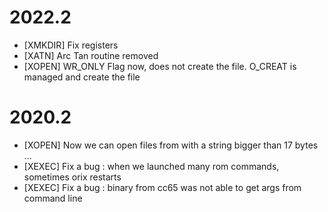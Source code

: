 # 2022.2
* [XMKDIR] Fix registers
* [XATN] Arc Tan routine removed
* [XOPEN] WR_ONLY Flag now, does not create the file. O_CREAT is managed and create the file

# 2020.2
* [XOPEN] Now we can open files from with a string bigger than 17 bytes ...
* [XEXEC] Fix a bug : when we launched many rom commands, sometimes orix restarts
* [XEXEC] Fix a bug : binary from cc65 was not able to get args from command line
